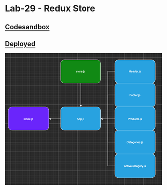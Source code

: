 # Lab-29 - Redux Store

## [Codesandbox](https://codesandbox.io/s/github/claytonjones-401n16/redux-store/tree/phase-3)

## [Deployed](https://inspiring-borg-82f096.netlify.app/)

![UML](./public/assets/UML.png)